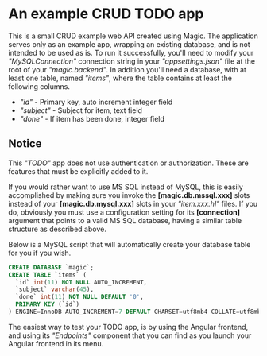 
# An example CRUD TODO app

This is a small CRUD example web API created using Magic. The application serves only as
an example app, wrapping an existing database, and is not intended to be used as is. To
run it successfully, you'll need to modify your _"MySQLConnection"_ connection string in
your _"appsettings.json"_ file at the root of your _"magic.backend"_. In addition you'll
need a database, with at least one table, named _"items"_, where the table contains at
least the following columns.

* _"id"_ - Primary key, auto increment integer field
* _"subject"_ - Subject for item, text field
* _"done"_ - If item has been done, integer field

## Notice

This _"TODO"_ app does not use authentication or authorization. These are features that
must be explicitly added to it.

If you would rather want to use MS SQL instead of MySQL, this is easily accomplished by making
sure you invoke the **[magic.db.mssql.xxx]** slots instead of your **[magic.db.mysql.xxx]**
slots in your _"item.xxx.hl"_ files. If you do, obviously you must use a configuration
setting for its **[connection]** argument that points to a valid MS SQL database, having
a similar table structure as described above.

Below is a MySQL script that will automatically create your database table for you if
you wish.

```sql
CREATE DATABASE `magic`;
CREATE TABLE `items` (
  `id` int(11) NOT NULL AUTO_INCREMENT,
  `subject` varchar(45),
  `done` int(11) NOT NULL DEFAULT '0',
  PRIMARY KEY (`id`)
) ENGINE=InnoDB AUTO_INCREMENT=7 DEFAULT CHARSET=utf8mb4 COLLATE=utf8mb4_0900_ai_ci;
```

The easiest way to test your TODO app, is by using the Angular frontend, and using its
_"Endpoints"_ component that you can find as you launch your Angular frontend in its menu.

